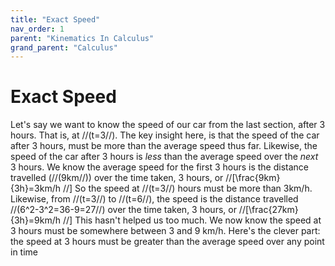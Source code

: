 ```yaml
---
title: "Exact Speed"
nav_order: 1
parent: "Kinematics In Calculus"
grand_parent: "Calculus"
---
```

# Exact Speed

Let's say we want to know the speed of our car from the last section, after 3 hours. That is, at //(t=3//).
The key insight here, is that the speed of the car after 3 hours, must be more than the average speed thus far.
Likewise, the speed of the car after 3 hours is *less* than the average speed over the *next* 3 hours.
We know the average speed for the first 3 hours is the distance travelled (//(9km//)) over the time taken, 3 hours,
or //[\frac{9km}{3h}=3km/h //]
So the speed at //(t=3//) hours must be more than 3km/h.
Likewise, from //(t=3//) to //(t=6//), the speed is the distance travelled //(6^2-3^2=36-9=27//) over the time taken, 3 hours,
or //[\frac{27km}{3h}=9km/h //]
This hasn't helped us too much. We now know the speed at 3 hours must be somewhere between 3 and 9 km/h.
Here's the clever part: the speed at 3 hours must be greater than the average speed over any point in time